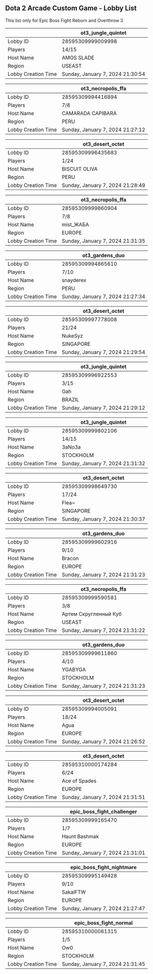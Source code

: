 ## Dota 2 Arcade Custom Game - Lobby List

This list only for Epic Boss Fight Reborn and Overthrow 3

|  | ot3_jungle_quintet |
| ------ | ------ |
| Lobby ID | 28595309999009998 |
| Players | 14/15 |
| Host Name | AMOS SLADE |
| Region | USEAST |
| Lobby Creation Time | Sunday, January 7, 2024 21:30:54 |


|  | ot3_necropolis_ffa |
| ------ | ------ |
| Lobby ID | 28595309994416894 |
| Players | 7/8 |
| Host Name | CAMARADA CAPIBARA |
| Region | PERU |
| Lobby Creation Time | Sunday, January 7, 2024 21:27:12 |


|  | ot3_desert_octet |
| ------ | ------ |
| Lobby ID | 28595309996435683 |
| Players | 1/24 |
| Host Name | BISCUIT OLIVA |
| Region | PERU |
| Lobby Creation Time | Sunday, January 7, 2024 21:28:49 |


|  | ot3_necropolis_ffa |
| ------ | ------ |
| Lobby ID | 28595309999860904 |
| Players | 7/8 |
| Host Name | mist_ЖАБА |
| Region | EUROPE |
| Lobby Creation Time | Sunday, January 7, 2024 21:31:35 |


|  | ot3_gardens_duo |
| ------ | ------ |
| Lobby ID | 28595309994865610 |
| Players | 7/10 |
| Host Name | snayderex |
| Region | PERU |
| Lobby Creation Time | Sunday, January 7, 2024 21:27:34 |


|  | ot3_desert_octet |
| ------ | ------ |
| Lobby ID | 28595309997778008 |
| Players | 21/24 |
| Host Name | NukeSyz |
| Region | SINGAPORE |
| Lobby Creation Time | Sunday, January 7, 2024 21:29:54 |


|  | ot3_jungle_quintet |
| ------ | ------ |
| Lobby ID | 28595309996922553 |
| Players | 3/15 |
| Host Name | Gah |
| Region | BRAZIL |
| Lobby Creation Time | Sunday, January 7, 2024 21:29:12 |


|  | ot3_jungle_quintet |
| ------ | ------ |
| Lobby ID | 28595309999802106 |
| Players | 14/15 |
| Host Name | 3aNo3a |
| Region | STOCKHOLM |
| Lobby Creation Time | Sunday, January 7, 2024 21:31:32 |


|  | ot3_desert_octet |
| ------ | ------ |
| Lobby ID | 28595309998649730 |
| Players | 17/24 |
| Host Name | Flea~ |
| Region | SINGAPORE |
| Lobby Creation Time | Sunday, January 7, 2024 21:30:37 |


|  | ot3_gardens_duo |
| ------ | ------ |
| Lobby ID | 28595309999602916 |
| Players | 9/10 |
| Host Name | Bracon |
| Region | EUROPE |
| Lobby Creation Time | Sunday, January 7, 2024 21:31:23 |


|  | ot3_necropolis_ffa |
| ------ | ------ |
| Lobby ID | 28595309999590581 |
| Players | 3/8 |
| Host Name | Артем Скругленный Куб |
| Region | USEAST |
| Lobby Creation Time | Sunday, January 7, 2024 21:31:22 |


|  | ot3_gardens_duo |
| ------ | ------ |
| Lobby ID | 28595309999611860 |
| Players | 4/10 |
| Host Name | YGABYGA |
| Region | STOCKHOLM |
| Lobby Creation Time | Sunday, January 7, 2024 21:31:23 |


|  | ot3_desert_octet |
| ------ | ------ |
| Lobby ID | 28595309994005091 |
| Players | 18/24 |
| Host Name | Agua |
| Region | EUROPE |
| Lobby Creation Time | Sunday, January 7, 2024 21:26:52 |


|  | ot3_desert_octet |
| ------ | ------ |
| Lobby ID | 28595310000174284 |
| Players | 6/24 |
| Host Name | Ace of Spades |
| Region | EUROPE |
| Lobby Creation Time | Sunday, January 7, 2024 21:31:51 |


|  | epic_boss_fight_challenger |
| ------ | ------ |
| Lobby ID | 28595309999165470 |
| Players | 1/7 |
| Host Name | Haunt Bashmak |
| Region | EUROPE |
| Lobby Creation Time | Sunday, January 7, 2024 21:31:01 |


|  | epic_boss_fight_nightmare |
| ------ | ------ |
| Lobby ID | 28595309995149428 |
| Players | 9/10 |
| Host Name | SakalFTW |
| Region | EUROPE |
| Lobby Creation Time | Sunday, January 7, 2024 21:27:47 |


|  | epic_boss_fight_normal |
| ------ | ------ |
| Lobby ID | 28595310000061315 |
| Players | 1/5 |
| Host Name | Ow0 |
| Region | STOCKHOLM |
| Lobby Creation Time | Sunday, January 7, 2024 21:31:45 |


